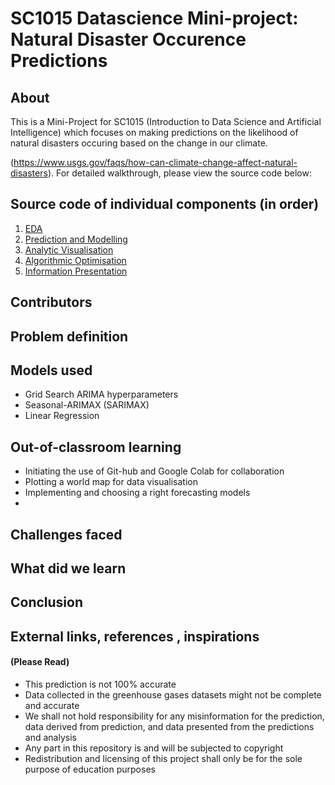# SC1015 Datascience Mini-project: Natural Disaster Occurence Predictions
## About
This is a Mini-Project for SC1015 (Introduction to Data Science and Artificial Intelligence) which focuses on making predictions on the likelihood of natural disasters occuring based on the change in our climate.

(https://www.usgs.gov/faqs/how-can-climate-change-affect-natural-disasters). 
For detailed walkthrough, please view the source code below:


## Source code of individual components (in order)
1. [EDA](https://github.com/)
2. [Prediction and Modelling](https://github.com/)
3. [Analytic Visualisation](https://github.com/)
4. [Algorithmic Optimisation](https://github.com/)
5. [Information Presentation](https://github.com/)

## Contributors



## Problem definition


## Models used
- Grid Search ARIMA hyperparameters
- Seasonal-ARIMAX (SARIMAX) 
- Linear Regression

## Out-of-classroom learning
- Initiating the use of Git-hub and Google Colab for collaboration 
- Plotting a world map for data visualisation
- Implementing and choosing a right forecasting models
- 
## Challenges faced


## What did we learn


## Conclusion



## External links, references , inspirations


#### (Please Read)
- This prediction is not 100% accurate 
- Data collected in the greenhouse gases datasets might not be complete and accurate
- We shall not hold responsibility for any misinformation for the prediction, data derived from prediction, and data presented from the predictions and analysis
- Any part in this repository is and will be subjected to copyright 
- Redistribution and licensing of this project shall only be for the sole purpose of education purposes
